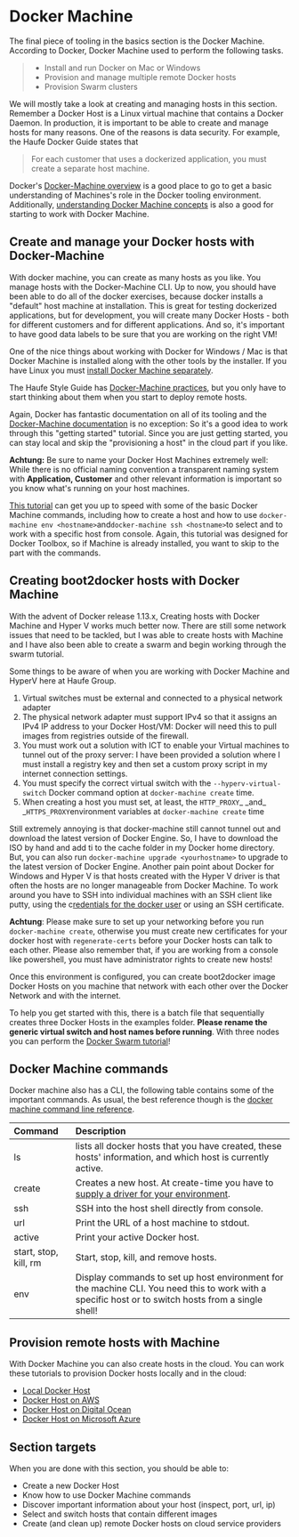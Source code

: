 # Docker Machine

The final piece of tooling in the basics section is the Docker Machine. According to Docker, Docker Machine used to perform the following tasks.

> * Install and run Docker on Mac or Windows
> * Provision and manage multiple remote Docker hosts
> * Provision Swarm clusters

We will mostly take a look at creating and managing hosts in this section. Remember a Docker Host is a Linux virtual machine that contains a Docker Daemon. In production, it is important to be able to create and manage hosts for many reasons. One of the reasons is data security. For example, the Haufe Docker Guide states that

> For each customer that uses a dockerized application, you must create a separate host machine.

Docker's [Docker-Machine overview](https://docs.docker.com/machine/overview/) is a good place to go to get a basic understanding of Machines's role in the Docker tooling environment. Additionally, [understanding Docker Machine concepts](https://docs.docker.com/machine/concepts/) is also a good for starting to work with Docker Machine.

## Create and manage your Docker hosts with Docker-Machine

With docker machine, you can create as many hosts as you like. You manage hosts with the Docker-Machine CLI. Up to now, you should have been able to do all of the docker exercises, because docker installs a "default" host machine at installation. This is great for testing dockerized applications, but for development, you will create many Docker Hosts - both for different customers and for different applications. And so, it's important to have good data labels to be sure that you are working on the right VM!

One of the nice things about working with Docker for Windows / Mac is that Docker Machine is installed along with the other tools by the installer. If you have Linux you must [install Docker Machine separately](https://docs.docker.com/machine/install-machine/). 

The Haufe Style Guide has [Docker-Machine practices](https://github.com/Haufe-Lexware/docker-style-guide/blob/master/DockerMachine.md), but you only have to start thinking about them when you start to deploy remote hosts.

Again, Docker has fantastic documentation on all of its tooling and the [Docker-Machine documentation](https://docs.docker.com/machine/get-started/) is no exception: So it's a good idea to work through this "getting started" tutorial. Since you are just getting started, you can stay local and skip the "provisioning a host" in the cloud part if you like.

**Achtung:** Be sure to name your Docker Host Machines extremely well: While there is no official naming convention a transparent naming system with **Application, Customer** and other relevant information is important so you know what's running on your host machines.

[This tutorial](https://rominirani.com/docker-toolbox-setup-windows-4d65c3f691eb#.694oqa466) can get you up to speed with some of the basic Docker Machine commands, including how to create a host and how to use `docker-machine env <hostname>`and`docker-machine ssh <hostname>`to select and to work with a specific host from console. Again, this tutorial was designed for Docker Toolbox, so if Machine is already installed, you want to skip to the part with the commands.

## Creating boot2docker hosts with Docker Machine

With the advent of Docker release 1.13.x, Creating hosts with Docker Machine and Hyper V works much better now. There are still some network issues that need to be tackled, but I was able to create hosts with Machine and I have also been able to create a swarm and begin working through the swarm tutorial.

Some things to be aware of when you are working with Docker Machine and HyperV here at Haufe Group.

1. Virtual switches must be external and connected to a physical network adapter
2. The physical network adapter must support IPv4 so that it assigns an IPv4 IP address to your Docker Host/VM: Docker will need this to pull images from registries outside of the firewall.
3. You must work out a solution with ICT to enable your Virtual machines to tunnel out of the proxy server: I have been provided a solution where I must install a registry key and then set a custom proxy script in my internet connection settings.
4. You must specify the correct virtual switch with the `--hyperv-virtual-switch` Docker command option at `docker-machine create` time.
5. When creating a host you must set, at least, the `HTTP_PROXY`_ \_and_ \_`HTTPS_PROXY`environment variables at `docker-machine create` time

Still extremely annoying is that docker-machine still cannot tunnel out and download the latest version of Docker Engine. So, I have to download the ISO by hand and add ti to the cache folder in my Docker home directory. But, you can also run `docker-machine upgrade <yourhostname>` to upgrade to the latest version of Docker Engine. Another pain point about Docker for Windows and Hyper V is that hosts created with the Hyper V driver is that often the hosts are no longer manageable from Docker Machine. To work around you have to SSH into individual machines with an SSH client like putty, using the c[redentials for the docker user](http://stackoverflow.com/questions/30330442/how-to-ssh-into-docker-machine-virtualbox-instance) or using an SSH certificate.

**Achtung**: Please make sure to set up your networking before you run `docker-machine create`, otherwise you must create new certificates for your docker host with `regenerate-certs` before your Docker hosts can talk to each other. Please also remember that, if you are working from a console like powershell, you must have administrator rights to create new hosts!

Once this environment is configured, you can create boot2docker image Docker Hosts on you machine that network with each other over the Docker Network and with the internet.

To help you get started with this, there is a batch file that sequentially creates three Docker Hosts in the examples folder. **Please rename the generic virtual switch and host names before running**. With three nodes you can perform the [Docker Swarm tutorial](https://docs.docker.com/engine/swarm/swarm-tutorial/)!

## Docker Machine commands

Docker machine also has a CLI, the following table contains some of the important commands. As usual, the best reference though is the [docker machine command line reference](https://docs.docker.com/machine/reference/).

| Command | Description |
| :--- | :--- |
| ls | lists all docker hosts that you have created, these hosts' information, and which host is currently active. |
| create | Creates a new host. At create-time you have to [supply a driver for your environment](https://docs.docker.com/machine/drivers/). |
| ssh | SSH into the host shell directly from console. |
| url | Print the URL of a host machine to stdout. |
| active | Print your active Docker host. |
| start, stop, kill, rm | Start, stop, kill, and remove hosts. |
| env | Display commands to set up host environment for the machine CLI. You need this to work with a specific host or to switch hosts from a single shell! |

## Provision remote hosts with Machine

With Docker Machine you can also create hosts in the cloud. You can work these tutorials to provision Docker hosts locally and in the cloud:

* [Local Docker Host](https://docs.docker.com/machine/get-started/)
* [Docker Host on AWS](https://docs.docker.com/machine/examples/aws/)
* [Docker Host on Digital Ocean](https://docs.docker.com/machine/examples/ocean/)
* [Docker Host on Microsoft Azure](https://docs.microsoft.com/en-us/azure/vs-azure-tools-docker-machine-azure-config)

## Section targets

When you are done with this section, you should be able to:

* Create a new Docker Host 
* Know how to use Docker Machine commands
* Discover important information about your host \(inspect, port, url, ip\)
* Select and switch hosts that contain different images
* Create \(and clean up\) remote Docker hosts on cloud service providers

                                                                                                                                                                                                                                                                                                                                                                                                                                                                                                                                                                                                                                                                                                                                                                                                                                                                                                                                                                                                                                                                                                                                                                                                                                                                                                                                                                                                                                                                                                                                                                                                                                                                                                                                                                                                                                                                                                                                                                                                                                                                                                                                                                                                                                                                                                                                                                                                                                                                                                                                                                                                                                                                                                                                                                                                                                                                                                                                                                                                                                                                                                                                                                                                   

